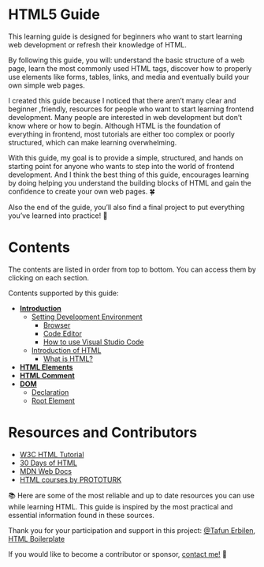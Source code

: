 <h1>HTML5 Guide</h1>

<p>
This learning guide is designed for beginners who want to start learning web development or refresh their knowledge of HTML.


By following this guide, you will: understand the basic structure of a web page, learn the most commonly used HTML tags, discover how to properly use elements like forms, tables, links, and media and eventually build your own simple web pages.


I created this guide because I noticed that there aren’t many clear and beginner ,friendly, resources for people who want to start learning frontend development. Many people are interested in web development but don’t know where or how to begin. Although HTML is the foundation of everything in frontend, most tutorials are either too complex or poorly structured, which can make learning overwhelming. 

With this guide, my goal is to provide a simple, structured, and hands on starting point for anyone who wants to step into the world of frontend development. And I think the best thing of this guide, encourages learning by doing helping you understand the building blocks of HTML and gain the confidence to create your own web pages. 🍀 


Also the end of the guide, you’ll also find a final project to put everything you’ve learned into practice! 🚀
</p>


<h1>Contents</h1
If you're starting web development from scratch, I recommend reviewing the "Introduction" section.

The contents are listed in order from top to bottom. You can access them by clicking on each section.

Contents supported by this guide:

- <a href="https://github.com/Kanzyone/HTML5-Guide/blob/main/Introduction.md#setting-development-environment" title="Introduction"> <b>Introduction</b> </a>
  - <a href="https://github.com/Kanzyone/HTML5-Guide/blob/main/Introduction.md#setting-development-environment"> Setting Development Environment</a>
    - [Browser](https://github.com/Kanzyone/HTML5-Guide/blob/main/Introduction.md#browser)
    - [Code Editor](https://github.com/Kanzyone/HTML5-Guide/blob/main/Introduction.md#code-editor)
    - [How to use Visual Studio Code](https://github.com/Kanzyone/HTML5-Guide/blob/main/Introduction.md#how-to-use-visual-studio-code)
  - <a href="https://github.com/Kanzyone/HTML5-Guide/blob/main/Introduction.md#introduction-of-html"> Introduction of HTML </a>
    - [What is HTML?](https://github.com/Kanzyone/HTML5-Guide/blob/main/Introduction.md#what-is-html)
- <a href="https://github.com/Kanzyone/HTML5-Guide/blob/main/HTML%20Elements.md#html-elements" title="HTML Elements"> <b> HTML Elements</b> </a>
- <a href="https://github.com/Kanzyone/HTML5-Guide/blob/main/HTML%20Comment.md#html-comment" title="HTML Comment"> <b> HTML Comment</b> </a>
- <a href="" title="DOM"> <b>DOM</b> </a>
  - [Declaration]()
  - [Root Element]()

<h1>Resources and Contributors</h1>

- [W3C HTML Tutorial](https://www.w3schools.com/html/)
- [30 Days of HTML](https://github.com/Asabeneh/30-Days-Of-HTML)
- [MDN Web Docs](https://developer.mozilla.org/en-US/docs/Web/HTML)
- [HTML courses by PROTOTURK](https://youtube.com/playlist?list=PLfAfrKyDRWrG7tK01yW92A2j7Ou0qpOFm&si=FRcSF5DIHlx18aGw)


📚 Here are some of the most reliable and up to date resources you can use while learning HTML.
This guide is inspired by the most practical and essential information found in these sources.

Thank you for your participation and support in this project: [@Tafun Erbilen](https://github.com/tayfunerbilen), [HTML Boilerplate](https://github.com/h5bp/html5-boilerplate)

If you would like to become a contributor or sponsor, [contact me!](https://github.com/Kanzyone) 🤩
